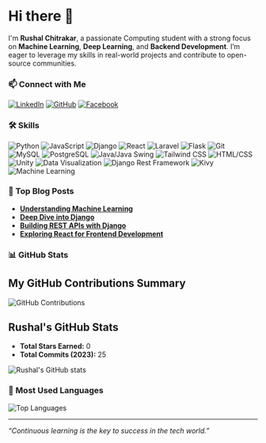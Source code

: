 # Hi there 👋

I'm **Rushal Chitrakar**, a passionate Computing student with a strong focus on **Machine Learning**, **Deep Learning**, and **Backend Development**. I’m eager to leverage my skills in real-world projects and contribute to open-source communities.

### 📫 Connect with Me

[![LinkedIn](https://img.shields.io/badge/LinkedIn-0A66C2?style=for-the-badge&logo=linkedin&logoColor=white)](https://www.linkedin.com/in/rushal-chitrakar-825744207)
[![GitHub](https://img.shields.io/badge/GitHub-181717?style=for-the-badge&logo=github&logoColor=white)](https://github.com/Fakron)
[![Facebook](https://img.shields.io/badge/Facebook-1877F2?style=for-the-badge&logo=facebook&logoColor=white)](https://www.facebook.com/profile.php?id=100007042518952)

### 🛠 Skills

![Python](https://img.shields.io/badge/-Python-3776AB?style=for-the-badge&logo=python&logoColor=white)
![JavaScript](https://img.shields.io/badge/-JavaScript-F7DF1E?style=for-the-badge&logo=javascript&logoColor=black)
![Django](https://img.shields.io/badge/-Django-092E20?style=for-the-badge&logo=django&logoColor=white)
![React](https://img.shields.io/badge/-React-61DAFB?style=for-the-badge&logo=react&logoColor=black)
![Laravel](https://img.shields.io/badge/-Laravel-FF2D20?style=for-the-badge&logo=laravel&logoColor=white)
![Flask](https://img.shields.io/badge/-Flask-000000?style=for-the-badge&logo=flask&logoColor=white)
![Git](https://img.shields.io/badge/-Git-F05032?style=for-the-badge&logo=git&logoColor=white)
![MySQL](https://img.shields.io/badge/-MySQL-4479A1?style=for-the-badge&logo=mysql&logoColor=white)
![PostgreSQL](https://img.shields.io/badge/-PostgreSQL-4169E1?style=for-the-badge&logo=postgresql&logoColor=white)
![Java/Java Swing](https://img.shields.io/badge/-Java_Swing-007396?style=for-the-badge&logo=java&logoColor=white)
![Tailwind CSS](https://img.shields.io/badge/-Tailwind_CSS-38B2AC?style=for-the-badge&logo=tailwind-css&logoColor=white)
![HTML/CSS](https://img.shields.io/badge/-HTML/CSS-E34F26?style=for-the-badge&logo=html5&logoColor=white)
![Unity](https://img.shields.io/badge/-Unity-000000?style=for-the-badge&logo=unity&logoColor=white)
![Data Visualization](https://img.shields.io/badge/-Data_Visualization-4A4A4A?style=for-the-badge&logo=tableau&logoColor=white)
![Django Rest Framework](https://img.shields.io/badge/-Django_Rest_Framework-092E20?style=for-the-badge&logo=django&logoColor=white)
![Kivy](https://img.shields.io/badge/-Kivy-5E81AC?style=for-the-badge&logo=python&logoColor=white)
![Machine Learning](https://img.shields.io/badge/-Machine_Learning-FF6F00?style=for-the-badge&logo=tensorflow&logoColor=white)

### 📝 Top Blog Posts

- [**Understanding Machine Learning**](https://medium.com/YOUR_BLOG_POST)
- [**Deep Dive into Django**](https://medium.com/YOUR_BLOG_POST)
- [**Building REST APIs with Django**](https://medium.com/YOUR_BLOG_POST)
- [**Exploring React for Frontend Development**](https://medium.com/YOUR_BLOG_POST)

### 📊 GitHub Stats

## My GitHub Contributions Summary

![GitHub Contributions](https://github-readme-streak-stats.herokuapp.com/?user=Fakron&theme=dark&hide_border=true)

## Rushal's GitHub Stats

- **Total Stars Earned:** 0
- **Total Commits (2023):** 25


![Rushal's GitHub stats](https://github-readme-stats.vercel.app/api?username=Fakron&show_icons=true&theme=radical)

### 🚀 Most Used Languages

![Top Languages](https://github-readme-stats.vercel.app/api/top-langs/?username=Fakron&layout=compact&theme=radical)

---

*“Continuous learning is the key to success in the tech world.”*
